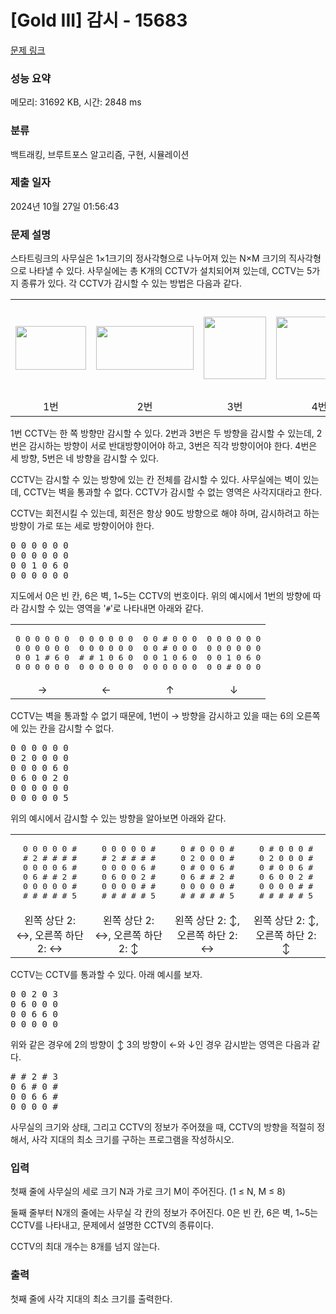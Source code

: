 # [Gold III] 감시 - 15683 

[문제 링크](https://www.acmicpc.net/problem/15683) 

### 성능 요약

메모리: 31692 KB, 시간: 2848 ms

### 분류

백트래킹, 브루트포스 알고리즘, 구현, 시뮬레이션

### 제출 일자

2024년 10월 27일 01:56:43

### 문제 설명

<p>스타트링크의 사무실은 1×1크기의 정사각형으로 나누어져 있는 N×M 크기의 직사각형으로 나타낼 수 있다. 사무실에는 총 K개의 CCTV가 설치되어져 있는데, CCTV는 5가지 종류가 있다. 각 CCTV가 감시할 수 있는 방법은 다음과 같다.</p>

<table class="table table table-bordered" style="width: 100%;">
	<tbody>
		<tr>
			<td style="width: 20%; text-align: center; vertical-align: middle;"><img alt="" src="https://onlinejudgeimages.s3-ap-northeast-1.amazonaws.com/problem/15683/1.png" style="width: 113px; height: 70px;"></td>
			<td style="width: 20%; text-align: center;vertical-align: middle;"><img alt="" src="https://onlinejudgeimages.s3-ap-northeast-1.amazonaws.com/problem/15683/2.png" style="width: 156px; height: 70px;"></td>
			<td style="width: 20%; text-align: center;vertical-align: middle;"><img alt="" src="https://onlinejudgeimages.s3-ap-northeast-1.amazonaws.com/problem/15683/3.png" style="width: 100px; height: 100px;"></td>
			<td style="width: 20%; text-align: center;vertical-align: middle;"><img alt="" src="https://onlinejudgeimages.s3-ap-northeast-1.amazonaws.com/problem/15683/4.png" style="width: 138px; height: 100px;"></td>
			<td style="width: 20%; text-align: center;vertical-align: middle;"><img alt="" src="https://onlinejudgeimages.s3-ap-northeast-1.amazonaws.com/problem/15683/5.png" style="width: 149px; height: 150px;"></td>
		</tr>
		<tr>
			<td style="width: 20%; text-align: center;">1번</td>
			<td style="width: 20%; text-align: center;">2번</td>
			<td style="width: 20%; text-align: center;">3번</td>
			<td style="width: 20%; text-align: center;">4번</td>
			<td style="width: 20%; text-align: center;">5번</td>
		</tr>
	</tbody>
</table>

<p>1번 CCTV는 한 쪽 방향만 감시할 수 있다. 2번과 3번은 두 방향을 감시할 수 있는데, 2번은 감시하는 방향이 서로 반대방향이어야 하고, 3번은 직각 방향이어야 한다. 4번은 세 방향, 5번은 네 방향을 감시할 수 있다.</p>

<p>CCTV는 감시할 수 있는 방향에 있는 칸 전체를 감시할 수 있다. 사무실에는 벽이 있는데, CCTV는 벽을 통과할 수 없다. CCTV가 감시할 수 없는 영역은 사각지대라고 한다.</p>

<p>CCTV는 회전시킬 수 있는데, 회전은 항상 90도 방향으로 해야 하며, 감시하려고 하는 방향이 가로 또는 세로 방향이어야 한다.</p>

<pre>0 0 0 0 0 0
0 0 0 0 0 0
0 0 1 0 6 0
0 0 0 0 0 0</pre>

<p>지도에서 0은 빈 칸, 6은 벽, 1~5는 CCTV의 번호이다. 위의 예시에서 1번의 방향에 따라 감시할 수 있는 영역을 '<code>#</code>'로 나타내면 아래와 같다.</p>

<table class="table table table-bordered" style="width: 100%;">
	<tbody>
		<tr>
			<td style="width: 25%; text-align: center;">
			<pre>0 0 0 0 0 0
0 0 0 0 0 0
0 0 1 # 6 0
0 0 0 0 0 0</pre>
			</td>
			<td style="width: 25%; text-align: center;">
			<pre>0 0 0 0 0 0
0 0 0 0 0 0
# # 1 0 6 0
0 0 0 0 0 0</pre>
			</td>
			<td style="width: 25%; text-align: center;">
			<pre>0 0 # 0 0 0
0 0 # 0 0 0
0 0 1 0 6 0
0 0 0 0 0 0</pre>
			</td>
			<td style="width: 25%; text-align: center;">
			<pre>0 0 0 0 0 0
0 0 0 0 0 0
0 0 1 0 6 0
0 0 # 0 0 0</pre>
			</td>
		</tr>
		<tr>
			<td style="width: 25%; text-align: center;">→</td>
			<td style="width: 25%; text-align: center;">←</td>
			<td style="width: 25%; text-align: center;">↑</td>
			<td style="width: 25%; text-align: center;">↓</td>
		</tr>
	</tbody>
</table>

<p>CCTV는 벽을 통과할 수 없기 때문에, 1번이 → 방향을 감시하고 있을 때는 6의 오른쪽에 있는 칸을 감시할 수 없다.</p>

<pre>0 0 0 0 0 0
0 2 0 0 0 0
0 0 0 0 6 0
0 6 0 0 2 0
0 0 0 0 0 0
0 0 0 0 0 5</pre>

<p>위의 예시에서 감시할 수 있는 방향을 알아보면 아래와 같다.</p>

<table class="table table table-bordered" style="width: 100%;">
	<tbody>
		<tr>
			<td style="width: 25%; text-align: center;">
			<pre>0 0 0 0 0 #
# 2 # # # #
0 0 0 0 6 #
0 6 # # 2 #
0 0 0 0 0 #
# # # # # 5</pre>
			</td>
			<td style="width: 25%; text-align: center;">
			<pre>0 0 0 0 0 #
# 2 # # # #
0 0 0 0 6 #
0 6 0 0 2 #
0 0 0 0 # #
# # # # # 5</pre>
			</td>
			<td style="width: 25%; text-align: center;">
			<pre>0 # 0 0 0 #
0 2 0 0 0 #
0 # 0 0 6 #
0 6 # # 2 #
0 0 0 0 0 #
# # # # # 5</pre>
			</td>
			<td style="width: 25%; text-align: center;">
			<pre>0 # 0 0 0 #
0 2 0 0 0 #
0 # 0 0 6 #
0 6 0 0 2 #
0 0 0 0 # #
# # # # # 5</pre>
			</td>
		</tr>
		<tr>
			<td style="width: 25%; text-align: center;">왼쪽 상단 2: ↔, 오른쪽 하단 2: ↔</td>
			<td style="width: 25%; text-align: center;">왼쪽 상단 2: ↔, 오른쪽 하단 2: ↕</td>
			<td style="width: 25%; text-align: center;">왼쪽 상단 2: ↕, 오른쪽 하단 2: ↔</td>
			<td style="width: 25%; text-align: center;">왼쪽 상단 2: ↕, 오른쪽 하단 2: ↕</td>
		</tr>
	</tbody>
</table>

<p>CCTV는 CCTV를 통과할 수 있다. 아래 예시를 보자.</p>

<pre>0 0 2 0 3
0 6 0 0 0
0 0 6 6 0
0 0 0 0 0
</pre>

<p>위와 같은 경우에 2의 방향이 ↕ 3의 방향이 ←와 ↓인 경우 감시받는 영역은 다음과 같다.</p>

<pre># # 2 # 3
0 6 # 0 #
0 0 6 6 #
0 0 0 0 #
</pre>

<p>사무실의 크기와 상태, 그리고 CCTV의 정보가 주어졌을 때, CCTV의 방향을 적절히 정해서, 사각 지대의 최소 크기를 구하는 프로그램을 작성하시오.</p>

### 입력 

 <p>첫째 줄에 사무실의 세로 크기 N과 가로 크기 M이 주어진다. (1 ≤ N, M ≤ 8)</p>

<p>둘째 줄부터 N개의 줄에는 사무실 각 칸의 정보가 주어진다. 0은 빈 칸, 6은 벽, 1~5는 CCTV를 나타내고, 문제에서 설명한 CCTV의 종류이다. </p>

<p>CCTV의 최대 개수는 8개를 넘지 않는다.</p>

### 출력 

 <p>첫째 줄에 사각 지대의 최소 크기를 출력한다.</p>

